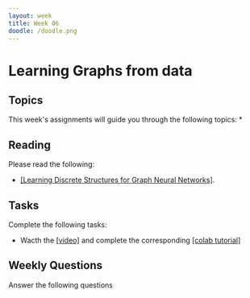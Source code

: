```yaml
---
layout: week
title: Week 06
doodle: /doodle.png
---
```


# Learning Graphs from data

## Topics

This week's assignments will guide you through the following topics:
*

## Reading

Please read the following:
*  [[Learning Discrete Structures for Graph Neural Networks]](http://proceedings.mlr.press/v97/franceschi19a/franceschi19a.pdf).


## Tasks

Complete the following tasks:
* Wacth the  [[video]](https://www.youtube.com/watch?v=3RQqTTOY0U0&ab_channel=TensorFlow) and complete the corresponding  [[colab tutorial]](https://goo.gle/3935t0M)

## Weekly Questions

Answer the following questions
